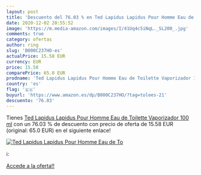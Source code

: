 ```yaml
---
layout: post
title: 'Descuento del 76.03 % en Ted Lapidus Lapidus Pour Homme Eau de To'
date: 2020-12-02 20:55:52
image: 'https://m.media-amazon.com/images/I/41Uq4c5iNqL._SL200_.jpg'
comments: true
category: ofertas
author: ring
slug: 'B000C237HO-es'
actualPrice: 15.58 EUR
currency: EUR
price: 15.58
comparePrice: 65.0 EUR
prodname: 'Ted Lapidus Lapidus Pour Homme Eau de Toilette Vaporizador 100 ml'
country: 'es'
flag: '🇪🇸'
buyurl: 'https://www.amazon.es/dp/B000C237HO/?tag=tolees-21'
descuento: '76.03'
---
```


Tienes [Ted Lapidus Lapidus Pour Homme Eau de Toilette Vaporizador 100 ml](https://www.amazon.es/dp/B000C237HO/?tag=tolees-21) con un 76.03 % de descuento con precio de oferta de 15.58 EUR (original: 65.0 EUR) en el siguiente enlace!

[![Ted Lapidus Lapidus Pour Homme Eau de To](https://m.media-amazon.com/images/I/41Uq4c5iNqL._SL200_.jpg)](https://www.amazon.es/dp/B000C237HO/?tag=tolees-21)

ℹ️:


[Accede a la oferta!!](https://www.amazon.es/dp/B000C237HO/?tag=tolees-21)
